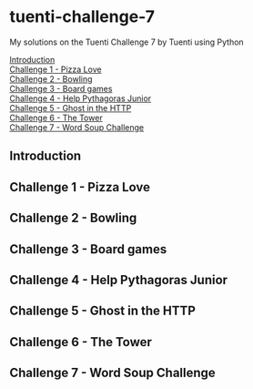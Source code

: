 # tuenti-challenge-7
My solutions on the Tuenti Challenge 7 by Tuenti using Python

[Introduction]()  
[Challenge 1 - Pizza Love]()  
[Challenge 2 - Bowling]()  
[Challenge 3 - Board games]()  
[Challenge 4 - Help Pythagoras Junior]()  
[Challenge 5 - Ghost in the HTTP]()  
[Challenge 6 - The Tower]()  
[Challenge 7 - Word Soup Challenge]()  

## Introduction

## Challenge 1 - Pizza Love
## Challenge 2 - Bowling
## Challenge 3 - Board games
## Challenge 4 - Help Pythagoras Junior
## Challenge 5 - Ghost in the HTTP
## Challenge 6 - The Tower
## Challenge 7 - Word Soup Challenge
